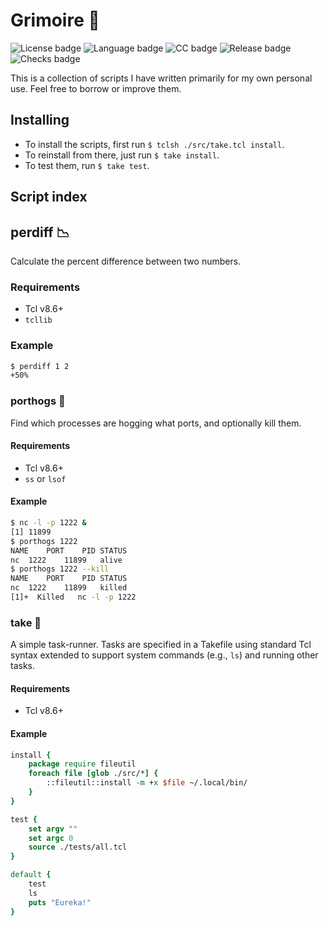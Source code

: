 # Grimoire 📖
![License badge](https://flat.badgen.net/badge/license/0BSD/blue)
![Language badge](https://flat.badgen.net/badge/language/Tcl/blue)
![CC badge](https://flat.badgen.net/badge/conventional%20commits/1.0.0/blue)
![Release badge](https://flat.badgen.net/github/release/nat-418/grimoire&kill_cache=1)
![Checks badge](https://flat.badgen.net/github/checks/nat-418/grimoire/main)

This is a collection of scripts I have written primarily for
my own personal use. Feel free to borrow or improve them.

## Installing
- To install the scripts, first run `$ tclsh ./src/take.tcl install`.
- To reinstall from there, just run `$ take install`.
- To test them, run `$ take test`.

## Script index
## perdiff 📉
Calculate the percent difference between two numbers.

### Requirements
- Tcl v8.6+
- `tcllib`

### Example
```bash
$ perdiff 1 2
+50%
```

### porthogs 🐷
Find which processes are hogging what ports, and optionally kill them.

#### Requirements
- Tcl v8.6+
- `ss` or `lsof`

#### Example
```bash
$ nc -l -p 1222 &
[1] 11899
$ porthogs 1222
NAME	PORT	PID	STATUS
nc	1222	11899	alive
$ porthogs 1222 --kill
NAME	PORT	PID	STATUS
nc	1222	11899	killed
[1]+  Killed   nc -l -p 1222
```

### take 🥡
A simple task-runner. Tasks are specified in a Takefile using standard
Tcl syntax extended to support system commands (e.g., `ls`) and running
other tasks.

#### Requirements
- Tcl v8.6+

#### Example
```tcl
install {
    package require fileutil
    foreach file [glob ./src/*] {
        ::fileutil::install -m +x $file ~/.local/bin/
    }
}

test {
    set argv ""
    set argc 0
    source ./tests/all.tcl
}

default {
    test
    ls
    puts "Eureka!"
}
```

